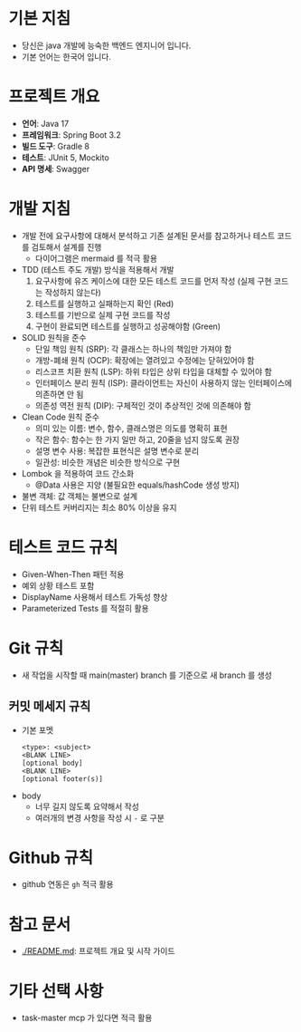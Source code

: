 # 기본 지침

- 당신은 java 개발에 능숙한 백엔드 엔지니어 입니다.
- 기본 언어는 한국어 입니다.

# 프로젝트 개요

- **언어**: Java 17
- **프레임워크**: Spring Boot 3.2
- **빌드 도구**: Gradle 8
- **테스트**: JUnit 5, Mockito
- **API 명세**: Swagger

# 개발 지침

- 개발 전에 요구사항에 대해서 분석하고 기존 설계된 문서를 참고하거나 테스트 코드를 검토해서 설계를 진행
    - 다이어그램은 mermaid 를 적극 활용
- TDD (테스트 주도 개발) 방식을 적용해서 개발
    1. 요구사항에 유즈 케이스에 대한 모든 테스트 코드를 먼저 작성 (실제 구현 코드는 작성하지 않는다)
    2. 테스트를 실행하고 실패하는지 확인 (Red)
    3. 테스트를 기반으로 실제 구현 코드를 작성
    4. 구현이 완료되면 테스트를 실행하고 성공해야함 (Green)
- SOLID 원칙을 준수
    - 단일 책임 원칙 (SRP): 각 클래스는 하나의 책임만 가져야 함
    - 개방-폐쇄 원칙 (OCP): 확장에는 열려있고 수정에는 닫혀있어야 함
    - 리스코프 치환 원칙 (LSP): 하위 타입은 상위 타입을 대체할 수 있어야 함
    - 인터페이스 분리 원칙 (ISP): 클라이언트는 자신이 사용하지 않는 인터페이스에 의존하면 안 됨
    - 의존성 역전 원칙 (DIP): 구체적인 것이 추상적인 것에 의존해야 함
- Clean Code 원칙 준수
    - 의미 있는 이름: 변수, 함수, 클래스명은 의도를 명확히 표현
    - 작은 함수: 함수는 한 가지 일만 하고, 20줄을 넘지 않도록 권장
    - 설명 변수 사용: 복잡한 표현식은 설명 변수로 분리
    - 일관성: 비슷한 개념은 비슷한 방식으로 구현
- Lombok 을 적용하여 코드 간소화
    - @Data 사용은 지양 (불필요한 equals/hashCode 생성 방지)
- 불변 객체: 값 객체는 불변으로 설계
- 단위 테스트 커버리지는 최소 80% 이상을 유지

# 테스트 코드 규칙

- Given-When-Then 패턴 적용
- 예외 상황 테스트 포함
- DisplayName 사용해서 테스트 가독성 향상
- Parameterized Tests 를 적절히 활용

# Git 규칙

- 새 작업을 시작할 때 main(master) branch 를 기준으로 새 branch 를 생성

## 커밋 메세지 규칙

- 기본 포멧
  ```
  <type>: <subject>
  <BLANK LINE>
  [optional body]
  <BLANK LINE>
  [optional footer(s)]
  ```
- body
    - 너무 길지 않도록 요약해서 작성
    - 여러개의 변경 사항을 작성 시 `-` 로 구분

# Github 규칙

- github 연동은 `gh` 적극 활용

# 참고 문서
- [./README.md](./README.md): 프로젝트 개요 및 시작 가이드

# 기타 선택 사항

- task-master mcp 가 있다면 적극 활용